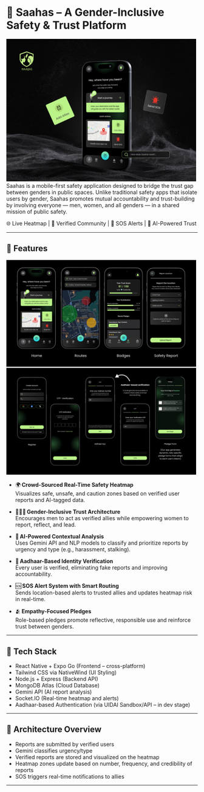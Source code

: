 # 🌸 Saahas – A Gender-Inclusive Safety & Trust Platform

<img src="images/img1 (1).png" alt="=Screenshot" width="500"/>
Saahas is a mobile-first safety application designed to bridge the trust gap between genders in public spaces. Unlike traditional safety apps that isolate users by gender, Saahas promotes mutual accountability and trust-building by involving everyone — men, women, and all genders — in a shared mission of public safety.

🌐 Live Heatmap | 👥 Verified Community | 🔐 SOS Alerts | 🤝 AI-Powered Trust

---

## 🚀 Features

<img src="images/img1 (4).png" alt="=Screenshot" width="500"/>
<img src="images/img1 (5).png" alt="=Screenshot" width="500"/>

- 🌍 **Crowd-Sourced Real-Time Safety Heatmap**  
  Visualizes safe, unsafe, and caution zones based on verified user reports and AI-tagged data.

- 🧑‍🤝‍🧑 **Gender-Inclusive Trust Architecture**  
  Encourages men to act as verified allies while empowering women to report, reflect, and lead.

- 🧠 **AI-Powered Contextual Analysis**  
  Uses Gemini API and NLP models to classify and prioritize reports by urgency and type (e.g., harassment, stalking).

- 🔐 **Aadhaar-Based Identity Verification**  
  Every user is verified, eliminating fake reports and improving accountability.

- 🆘 **SOS Alert System with Smart Routing**  
  Sends location-based alerts to trusted allies and updates heatmap risk in real-time.

- 🫂 **Empathy-Focused Pledges**  
  Role-based pledges promote reflective, responsible use and reinforce trust between genders.

---

## 📱 Tech Stack

- React Native + Expo Go (Frontend – cross-platform)
- Tailwind CSS via NativeWind (UI Styling)
- Node.js + Express (Backend API)
- MongoDB Atlas (Cloud Database)
- Gemini API (AI report analysis)
- Socket.IO (Real-time heatmap and alerts)
- Aadhaar-based Authentication (via UIDAI Sandbox/API – in dev stage)

---

## 🧠 Architecture Overview

- Reports are submitted by verified users  
- Gemini classifies urgency/type  
- Verified reports are stored and visualized on the heatmap  
- Heatmap zones update based on number, frequency, and credibility of reports  
- SOS triggers real-time notifications to allies

---
